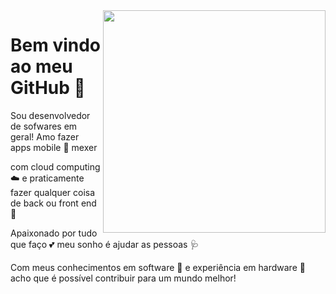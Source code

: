 <image src = "banner.gif" width= "356px" align = "right" >

# Bem vindo ao meu GitHub 🤗

Sou desenvolvedor de sofwares em geral! Amo fazer apps mobile 📲 mexer

com cloud computing ☁️ e praticamente fazer qualquer coisa de back ou front end 🤖


Apaixonado por tudo que faço 💕 meu sonho é ajudar as pessoas 🩺 

Com meus conhecimentos em software 🧩 e experiência em hardware 🗿 acho que é possível contribuir para um mundo melhor!
